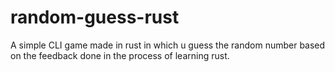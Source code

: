 # random-guess-rust

A simple CLI game made in rust in which u guess the random number based on the feedback done in the process of learning rust.
